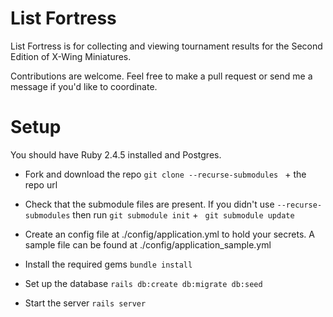 # List Fortress


List Fortress is for collecting and viewing tournament results for the Second Edition of X-Wing Miniatures.

Contributions are welcome. Feel free to make a pull request or send me a message if you'd like to coordinate.


# Setup 

You should have Ruby 2.4.5 installed and Postgres.

* Fork and download the repo `git clone --recurse-submodules ` + the repo url

* Check that the submodule files are present. If you didn't use `--recurse-submodules` then run `git submodule init` + ` git submodule update`

* Create an config file at ./config/application.yml to hold your secrets. A sample file can be found at ./config/application_sample.yml

* Install the required gems `bundle install`

* Set up the database `rails db:create db:migrate db:seed`

* Start the server `rails server`
